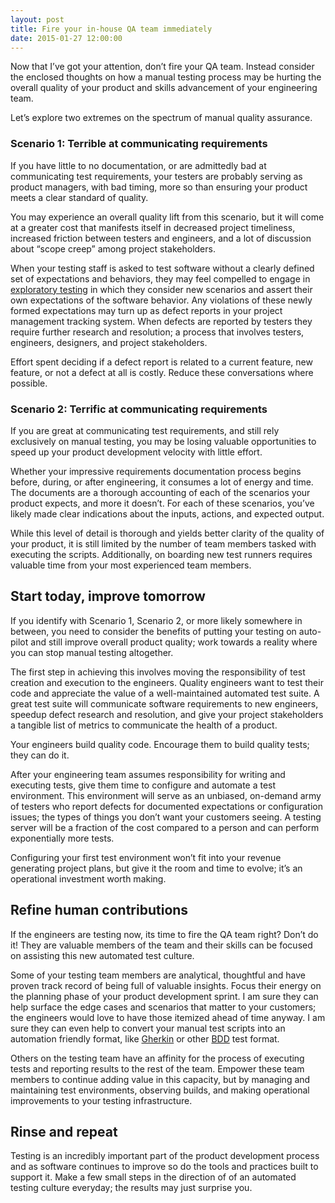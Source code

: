 ```yaml
---
layout: post
title: Fire your in-house QA team immediately
date: 2015-01-27 12:00:00
---
```


Now that I’ve got your attention, don’t fire your QA team. Instead consider the enclosed thoughts on how a manual testing process may be hurting the overall quality of your product and skills advancement of your engineering team.

Let’s explore two extremes on the spectrum of manual quality assurance.

### Scenario 1: Terrible at communicating requirements

If you have little to no documentation, or are admittedly bad at communicating test requirements, your testers are probably serving as product managers, with bad timing, more so than ensuring your product meets a clear standard of quality.

You may experience an overall quality lift from this scenario, but it will come at a greater cost that manifests itself in decreased project timeliness, increased friction between testers and engineers, and a lot of discussion about “scope creep” among project stakeholders.

When your testing staff is asked to test software without a clearly defined set of expectations and behaviors, they may feel compelled to engage in [exploratory testing](http://en.wikipedia.org/wiki/Exploratory_testing) in which they consider new scenarios and assert their own expectations of the software behavior. Any violations of these newly formed expectations may turn up as defect reports in your project management tracking system. When defects are reported by testers they require further research and resolution; a process that involves testers, engineers, designers, and project stakeholders.

Effort spent deciding if a defect report is related to a current feature, new feature, or not a defect at all is costly. Reduce these conversations where possible.

### Scenario 2: Terrific at communicating requirements

If you are great at communicating test requirements, and still rely exclusively on manual testing, you may be losing valuable opportunities to speed up your product development velocity with little effort.

Whether your impressive requirements documentation process begins before, during, or after engineering, it consumes a lot of energy and time. The documents are a thorough accounting of each of the scenarios your product expects, and more it doesn’t. For each of these scenarios, you’ve likely made clear indications about the inputs, actions, and expected output.

While this level of detail is thorough and yields better clarity of the quality of your product, it is still limited by the number of team members tasked with executing the scripts. Additionally, on boarding new test runners requires valuable time from your most experienced team members.

## Start today, improve tomorrow

If you identify with Scenario 1, Scenario 2, or more likely somewhere in between, you need to consider the benefits of putting your testing on auto-pilot and still improve overall product quality; work towards a reality where you can stop manual testing altogether.

The first step in achieving this involves moving the responsibility of test creation and execution to the engineers. Quality engineers want to test their code and appreciate the value of a well-maintained automated test suite. A great test suite will communicate software requirements to new engineers, speedup defect research and resolution, and give your project stakeholders a tangible list of metrics to communicate the health of a product.

Your engineers build quality code. Encourage them to build quality tests; they can do it.

After your engineering team assumes responsibility for writing and executing tests, give them time to configure and automate a test environment. This environment will serve as an unbiased, on-demand army of testers who report defects for documented expectations or configuration issues; the types of things you don’t want your customers seeing. A testing server will be a fraction of the cost compared to a person and can perform exponentially more tests.

Configuring your first test environment won’t fit into your revenue generating project plans, but give it the room and time to evolve; it’s an operational investment worth making.

## Refine human contributions

If the engineers are testing now, its time to fire the QA team right? Don’t do it! They are valuable members of the team and their skills can be focused on assisting this new automated test culture.

Some of your testing team members are analytical, thoughtful and have proven track record of being full of valuable insights. Focus their energy on the planning phase of your product development sprint. I am sure they can help surface the edge cases and scenarios that matter to your customers; the engineers would love to have those itemized ahead of time anyway. I am sure they can even help to convert your manual test scripts into an automation friendly format, like [Gherkin](http://en.wikipedia.org/wiki/Cucumber_(software)) or other [BDD](http://en.wikipedia.org/wiki/Behavior-driven_development) test format.

Others on the testing team have an affinity for the process of executing tests and reporting results to the rest of the team. Empower these team members to continue adding value in this capacity, but by managing and maintaining test environments, observing builds, and making operational improvements to your testing infrastructure.

## Rinse and repeat

Testing is an incredibly important part of the product development process and as software continues to improve so do the tools and practices built to support it. Make a few small steps in the direction of of an automated testing culture everyday; the results may just surprise you.

